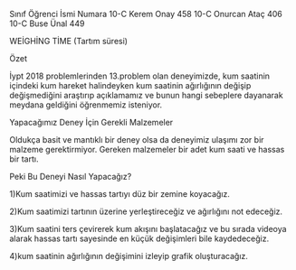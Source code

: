 Sınıf	Öğrenci İsmi	Numara
10-C	Kerem Onay	458
10-C	Onurcan Ataç	406
10-C	Buse Ünal	449


WEİGHİNG TİME (Tartım süresi)


Özet

İypt 2018 problemlerinden 13.problem olan deneyimizde, kum saatinin içindeki kum hareket halindeyken kum saatinin ağırlığının değişip değişmediğini araştırıp açıklamamız ve bunun hangi sebeplere dayanarak meydana geldiğini öğrenmemiz isteniyor.

Yapacağımız Deney İçin Gerekli Malzemeler

Oldukça basit ve mantıklı bir deney olsa da deneyimiz ulaşımı zor bir malzeme gerektirmiyor. Gereken malzemeler bir adet kum saati ve hassas bir tartı.

Peki Bu Deneyi Nasıl Yapacağız?

1)Kum saatimizi ve hassas tartıyı düz bir zemine koyacağız.

2)Kum saatimizi tartının üzerine yerleştireceğiz ve ağırlığını not edeceğiz.

3)Kum saatini ters çevirerek kum akışını başlatacağız ve bu sırada videoya alarak hassas tartı sayesinde en küçük değişimleri bile kaydedeceğiz.

4)kum saatinin ağırlığının değişimini izleyip grafik oluşturacağız.
